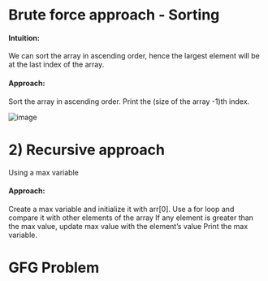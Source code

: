 # Brute force approach  - Sorting
#### Intuition:
We can sort the array in ascending order, hence the largest element will be at the last index of the array. 

#### Approach: 
Sort the array in ascending order.
Print the (size of the array -1)th index.

![image](https://github.com/Mogana004/Leetcode_DSA/assets/92911280/4bf56f1c-339a-4877-86ef-14349f0b2993)


# 2) Recursive approach 
 Using a max variable 

#### Approach: 
Create a max variable and initialize it with arr[0].
Use a for loop and compare it with other elements of the array
If any element is greater than the max value, update max value with the element’s value
Print the max variable.


# GFG Problem 
